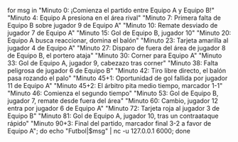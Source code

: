 for msg in "Minuto 0: ¡Comienza el partido entre Equipo A y Equipo B!" "Minuto 4: Equipo A presiona en el área rival" "Minuto 7: Primera falta de Equipo B sobre jugador 9 de Equipo A" "Minuto 10: Remate desviado de jugador 7 de Equipo A" "Minuto 15: Gol de Equipo B, jugador 10" "Minuto 20: Equipo A busca reaccionar, domina el balón" "Minuto 23: Tarjeta amarilla al jugador 4 de Equipo A" "Minuto 27: Disparo de fuera del área de jugador 8 de Equipo B, el portero ataja" "Minuto 30: Corner para Equipo A" "Minuto 33: Gol de Equipo A, jugador 9, cabezazo tras corner" "Minuto 38: Falta peligrosa de jugador 6 de Equipo B" "Minuto 42: Tiro libre directo, el balón pasa rozando el palo" "Minuto 45+1: Oportunidad de gol fallida por jugador 11 de Equipo A" "Minuto 45+2: El árbitro pita medio tiempo, marcador 1-1" "Minuto 46: Comienza el segundo tiempo" "Minuto 53: Gol de Equipo B, jugador 7, remate desde fuera del área" "Minuto 60: Cambio, jugador 12 entra por jugador 6 de Equipo A" "Minuto 72: Tarjeta roja al jugador 3 de Equipo B" "Minuto 81: Gol de Equipo A, jugador 10, tras un contraataque rápido" "Minuto 90+3: Final del partido, marcador final 3-2 a favor de Equipo A"; do echo "Futbol|$msg" | nc -u 127.0.0.1 6000; done
